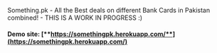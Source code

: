 Something.pk - All the Best deals on different Bank Cards in Pakistan combined! - THIS IS A WORK IN PROGRESS :)


#### Demo site: [**https://somethingpk.herokuapp.com/**](https://somethingpk.herokuapp.com/)
